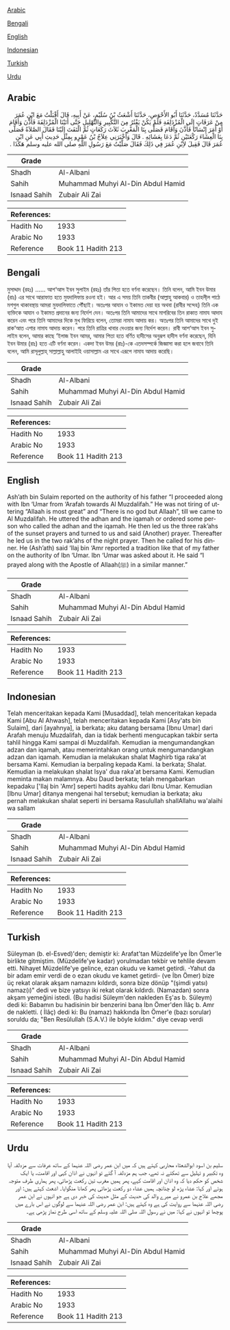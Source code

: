 [Arabic](#arabic)

[Bengali](#bengali)

[English](#english)

[Indonesian](#indonesian)

[Turkish](#turkish)

[Urdu](#urdu)

## Arabic


<div dir="rtl" lang="ar" style={{fontSize:'larger',backgroundColor:'#f8f9fa',padding:20}}>
حَدَّثَنَا مُسَدَّدٌ، حَدَّثَنَا أَبُو الأَحْوَصِ، حَدَّثَنَا أَشْعَثُ بْنُ سُلَيْمٍ، عَنْ أَبِيهِ، قَالَ أَقْبَلْتُ مَعَ ابْنِ عُمَرَ مِنْ عَرَفَاتٍ إِلَى الْمُزْدَلِفَةِ فَلَمْ يَكُنْ يَفْتُرُ مِنَ التَّكْبِيرِ وَالتَّهْلِيلِ حَتَّى أَتَيْنَا الْمُزْدَلِفَةَ فَأَذَّنَ وَأَقَامَ أَوْ أَمَرَ إِنْسَانًا فَأَذَّنَ وَأَقَامَ فَصَلَّى بِنَا الْمَغْرِبَ ثَلاَثَ رَكَعَاتٍ ثُمَّ الْتَفَتَ إِلَيْنَا فَقَالَ الصَّلاَةُ فَصَلَّى بِنَا الْعِشَاءَ رَكْعَتَيْنِ ثُمَّ دَعَا بِعَشَائِهِ ‏.‏ قَالَ وَأَخْبَرَنِي عِلاَجُ بْنُ عَمْرٍو بِمِثْلِ حَدِيثِ أَبِي عَنِ ابْنِ عُمَرَ قَالَ فَقِيلَ لاِبْنِ عُمَرَ فِي ذَلِكَ فَقَالَ صَلَّيْتُ مَعَ رَسُولِ اللَّهِ صلى الله عليه وسلم هَكَذَا ‏.‏
</div>
<div style={{backgroundColor:'#f8f9fa',padding:20, marginBottom: 10}}><table> <thead> <tr> <th>Grade</th> <th></th> </tr> </thead> <tbody> <tr><td>Shadh</td><td>Al-Albani</td></tr><tr><td>Sahih</td><td>Muhammad Muhyi Al-Din Abdul Hamid</td></tr><tr><td>Isnaad Sahih</td><td>Zubair Ali Zai</td></tr></tbody></table><table> <thead> <tr> <th>References:</th> <th></th> </tr> </thead> <tbody><tr><td>Hadith No</td><td>1933</td></tr><tr><td>Arabic No</td><td>1933</td></tr><tr><td>Reference</td><td>Book 11 Hadith 213</td></tr></tbody></table></div>

## Bengali


<div dir="ltr" lang="bn" style={{fontSize:'larger',backgroundColor:'#f8f9fa',padding:20}}>
মুসাদ্দাদ (রহঃ) ...... আশ‘আস ইবন সুলাইম (রহঃ) তাঁর পিতা হতে বর্ণনা করেছেন। তিনি বলেন, আমি ইবন উমার (রাঃ) এর সাথে আরাফাত হতে মুযদালিফায় রওনা হই। আর এ সময় তিনি তাকবীর (আল্লাহু আকবার) ও তাহলী্ল পাঠে মশগুল থাকাবস্থায় আমরা মুযদালিফাতে পৌঁছাই। অতঃপর আযান ও ইকামত দেয়া হয় অথবা (রাবীর সন্দেহ) তিনি এক ব্যক্তিকে আযান ও ইকামত প্রদানের জন্য নির্দেশ দেন। অতঃপর তিনি আমাদের সাথে মাগরিবের তিন রাকাত নামায আদায করেন এবং পরে তিনি আমাদের দিকে মুখ ফিরিয়ে বলেন, তোমরা নামায আদায় কর। অতঃপর তিনি আমাদের সাথে দুই রাক‘আত এশার নামায আদায় করেন। পরে তিনি রাত্রির খাবার দেওয়ার জন্য নির্দেশ করেন। রাবী আশ‘আস ইবন সুলাইম বলেন, আমার কাছে ‘ইলাজ ইবন আমর, আমার পিতা হতে বর্ণিত হাদীসের অনুরূপ হাদীস বর্ণনা করেছেন, যিনি ইবন উমার (রাঃ) হতে এটি বর্ণনা করেন। একদা ইবন উমর (রাঃ)-কে এতদসম্পর্কে জিজ্ঞাসা করা হলে জবাবে তিনি বলেন, আমি রাসূলুল্লাহ্ সাল্লাল্লাহু আলাইহি ওয়াসাল্লাম এর সাথে এরূপে নামায আদায় করেছি।
</div>
<div style={{backgroundColor:'#f8f9fa',padding:20, marginBottom: 10}}><table> <thead> <tr> <th>Grade</th> <th></th> </tr> </thead> <tbody> <tr><td>Shadh</td><td>Al-Albani</td></tr><tr><td>Sahih</td><td>Muhammad Muhyi Al-Din Abdul Hamid</td></tr><tr><td>Isnaad Sahih</td><td>Zubair Ali Zai</td></tr></tbody></table><table> <thead> <tr> <th>References:</th> <th></th> </tr> </thead> <tbody><tr><td>Hadith No</td><td>1933</td></tr><tr><td>Arabic No</td><td>1933</td></tr><tr><td>Reference</td><td>Book 11 Hadith 213</td></tr></tbody></table></div>

## English


<div dir="ltr" lang="en" style={{fontSize:'larger',backgroundColor:'#f8f9fa',padding:20}}>
Ash’ath bin Sulaim reported on the authority of his father “I proceeded along with Ibn ‘Umar from ‘Arafah towards Al Muzdalifah.” He was not tiring of uttering “Allaah is most great” and “There is no god but Allaah”, till we came to Al Muzdalifah. He uttered the adhan and the iqamah or ordered some person who called the adhan and the iqamah. He then led us the three rak’ahs of the sunset prayers and turned to us and said (Another) prayer. Thereafter he led us in the two rak’ahs of the night prayer. Then he called for his dinner. He (Ash’ath) said ‘Ilaj bin ‘Amr reported a tradition like that of my father on the authority of Ibn ‘Umar. Ibn ‘Umar was asked about it. He said “I prayed along with the Apostle of Allaah(ﷺ) in a similar manner.”
</div>
<div style={{backgroundColor:'#f8f9fa',padding:20, marginBottom: 10}}><table> <thead> <tr> <th>Grade</th> <th></th> </tr> </thead> <tbody> <tr><td>Shadh</td><td>Al-Albani</td></tr><tr><td>Sahih</td><td>Muhammad Muhyi Al-Din Abdul Hamid</td></tr><tr><td>Isnaad Sahih</td><td>Zubair Ali Zai</td></tr></tbody></table><table> <thead> <tr> <th>References:</th> <th></th> </tr> </thead> <tbody><tr><td>Hadith No</td><td>1933</td></tr><tr><td>Arabic No</td><td>1933</td></tr><tr><td>Reference</td><td>Book 11 Hadith 213</td></tr></tbody></table></div>

## Indonesian


<div dir="ltr" lang="id" style={{fontSize:'larger',backgroundColor:'#f8f9fa',padding:20}}>
Telah menceritakan kepada Kami [Musaddad], telah menceritakan kepada Kami [Abu Al Ahwash], telah menceritakan kepada Kami [Asy'ats bin Sulaim], dari [ayahnya], ia berkata; aku datang bersama [Ibnu Umar] dari Arafah menuju Muzdalifah, dan ia tidak berhenti mengucapkan takbir serta tahlil hingga Kami sampai di Muzdalifah. Kemudian ia mengumandangkan adzan dan iqamah, atau memerintahkan orang untuk mengumandangkan adzan dan iqamah. Kemudian ia melakukan shalat Maghirb tiga raka'at bersama Kami. Kemudian ia berpaling kepada Kami. Ia berkata; Shalat. Kemudian ia melakukan shalat Isya' dua raka'at bersama Kami. Kemudian meminta makan malamnya. Abu Daud berkata; telah mengabarkan kepadaku ['Ilaj bin 'Amr] seperti hadits ayahku dari Ibnu Umar. Kemudian [Ibnu Umar] ditanya mengenai hal tersebut; kemudian ia berkata; aku pernah melakukan shalat seperti ini bersama Rasulullah shallAllahu wa'alaihi wa sallam
</div>
<div style={{backgroundColor:'#f8f9fa',padding:20, marginBottom: 10}}><table> <thead> <tr> <th>Grade</th> <th></th> </tr> </thead> <tbody> <tr><td>Shadh</td><td>Al-Albani</td></tr><tr><td>Sahih</td><td>Muhammad Muhyi Al-Din Abdul Hamid</td></tr><tr><td>Isnaad Sahih</td><td>Zubair Ali Zai</td></tr></tbody></table><table> <thead> <tr> <th>References:</th> <th></th> </tr> </thead> <tbody><tr><td>Hadith No</td><td>1933</td></tr><tr><td>Arabic No</td><td>1933</td></tr><tr><td>Reference</td><td>Book 11 Hadith 213</td></tr></tbody></table></div>

## Turkish


<div dir="ltr" lang="tr" style={{fontSize:'larger',backgroundColor:'#f8f9fa',padding:20}}>
Süleyman (b. el-Esved)'den; demiştir ki: Arafat'tan Müzdelife'ye İbn Ömer'le birlikte gitmiştim. (Müzdelife'ye kadar) yorulmadan tekbir ve tehlile devam etti. Nihayet Müzdelife'ye gelince, ezan okudu ve kamet getirdi. -Yahut da bir adam emir verdi de o ezan okudu ve kamet getirdi- (ve İbn Ömer) bize üç rekat olarak akşam namazını kıldırdı, sonra bize dönüp "(şimdi yatsı) namaz(ı)" dedi ve bize yatsıyı iki rekat olarak kıldırdı. (Namazdan) sonra akşam yemeğini istedi. (Bu hadisi Süleym'den nakleden Eş'as b. Süleym) dedi ki: Babamın bu hadisinin bir benzerini bana İbn Ömer'den İlâç b. Amr de nakletti. ( İlâç) dedi ki: Bu (namaz) hakkında İbn Ömer'e (bazı sorular) soruldu da; "Ben Resûlullah (S.A.V.) ile böyle kıldım." diye cevap verdi
</div>
<div style={{backgroundColor:'#f8f9fa',padding:20, marginBottom: 10}}><table> <thead> <tr> <th>Grade</th> <th></th> </tr> </thead> <tbody> <tr><td>Shadh</td><td>Al-Albani</td></tr><tr><td>Sahih</td><td>Muhammad Muhyi Al-Din Abdul Hamid</td></tr><tr><td>Isnaad Sahih</td><td>Zubair Ali Zai</td></tr></tbody></table><table> <thead> <tr> <th>References:</th> <th></th> </tr> </thead> <tbody><tr><td>Hadith No</td><td>1933</td></tr><tr><td>Arabic No</td><td>1933</td></tr><tr><td>Reference</td><td>Book 11 Hadith 213</td></tr></tbody></table></div>

## Urdu


<div dir="rtl" lang="ur" style={{fontSize:'larger',backgroundColor:'#f8f9fa',padding:20}}>
سلیم بن اسود ابوالشعثاء محاربی کہتے ہیں کہ میں ابن عمر رضی اللہ عنہما کے ساتھ عرفات سے مزدلفہ آیا وہ تکبیر و تہلیل سے تھکتے نہ تھے، جب ہم مزدلفہ آ گئے تو انہوں نے اذان کہی اور اقامت، یا ایک شخص کو حکم دیا کہ وہ اذان اور اقامت کہے، پھر ہمیں مغرب تین رکعت پڑھائی، پھر ہماری طرف متوجہ ہوئے اور کہا: عشاء پڑھ لو چنانچہ ہمیں عشاء دو رکعت پڑھائی پھر کھانا منگوایا۔ اشعث کہتے ہیں: اور مجھے علاج بن عمرو نے میرے والد کی حدیث کے مثل حدیث کی خبر دی ہے جو انہوں نے ابن عمر رضی اللہ عنہما سے روایت کی ہے وہ کہتے ہیں: ابن عمر رضی اللہ عنہما سے لوگوں نے اس بارے میں پوچھا تو انہوں نے کہا: میں نے رسول اللہ صلی اللہ علیہ وسلم کے ساتھ اسی طرح نماز پڑھی ہے۔
</div>
<div style={{backgroundColor:'#f8f9fa',padding:20, marginBottom: 10}}><table> <thead> <tr> <th>Grade</th> <th></th> </tr> </thead> <tbody> <tr><td>Shadh</td><td>Al-Albani</td></tr><tr><td>Sahih</td><td>Muhammad Muhyi Al-Din Abdul Hamid</td></tr><tr><td>Isnaad Sahih</td><td>Zubair Ali Zai</td></tr></tbody></table><table> <thead> <tr> <th>References:</th> <th></th> </tr> </thead> <tbody><tr><td>Hadith No</td><td>1933</td></tr><tr><td>Arabic No</td><td>1933</td></tr><tr><td>Reference</td><td>Book 11 Hadith 213</td></tr></tbody></table></div>